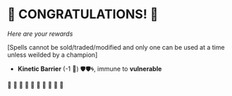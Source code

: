 # :sparkler: CONGRATULATIONS! :sparkler: 
*Here are your rewards*

[Spells cannot be sold/traded/modified and only one can be used at a time unless weilded by a champion]

- **Kinetic Barrier** (-1 :large_blue_diamond:) :shield::shield::cyclone:, immune to __vulnerable__


:sparkler: :sparkler: :sparkler: :sparkler: :sparkler: :sparkler: :sparkler: :sparkler: :sparkler: :sparkler: 